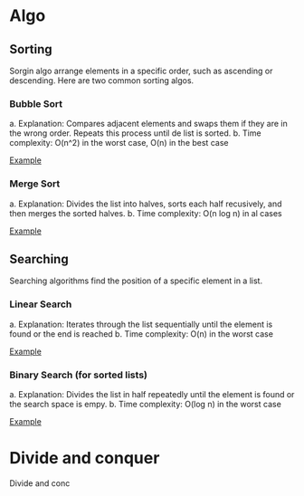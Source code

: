# Algo

## Sorting

Sorgin algo arrange elements in a specific order, such as ascending or descending. Here are two common sorting algos.

### Bubble Sort

a. Explanation: Compares adjacent elements and swaps them if they are in the wrong order. Repeats this process until de list is sorted.
b. Time complexity: O(n^2) in the worst case, O(n) in the best case

[Example](bubble_sort.py)

### Merge Sort

a. Explanation: Divides the list into halves, sorts each half recusively, and then merges the sorted halves.
b. Time complexity: O(n log n) in al cases

[Example](merge_sort.py)

## Searching

Searching algorithms find the position of a specific element in a list.

### Linear Search

a. Explanation: Iterates through the list sequentially until the element is found or the end is reached
b. Time complexity: O(n) in the worst case

[Example](linear.py)

### Binary Search (for sorted lists)

a. Explanation: Divides the list in half repeatedly until the element is found or the search space is empy.
b. Time complexity: O(log n) in the worst case

[Example](binary_search.py)

# Divide and conquer

Divide and conc
